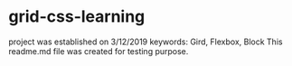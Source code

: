 # grid-css-learning
project was established on 3/12/2019
keywords: Gird, Flexbox, Block
This readme.md file was created for testing purpose.

